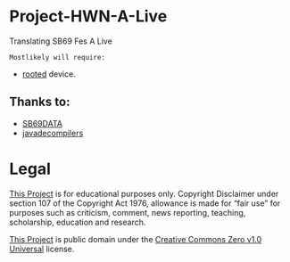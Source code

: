 # Project-HWN-A-Live
Translating SB69 Fes A Live

`Mostlikely will require:`
- [rooted](https://en.wikipedia.org/wiki/Rooting_(Android)) device.

## Thanks to:
- [SB69DATA](https://github.com/SB69DATA)
- [javadecompilers](http://www.javadecompilers.com/apk)

# Legal

[This Project](https://github.com/HW2955/Project-HWN-A-Live) is for educational purposes only.
Copyright Disclaimer under section 107 of the Copyright Act 1976,
allowance is made for “fair use” for purposes such as criticism, comment, news reporting, teaching, scholarship, education and research.

[This Project](https://github.com/HW2955/Project-HWN-A-Live) is public domain under the [Creative Commons Zero v1.0 Universal](LICENSE) license.
